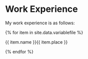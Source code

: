 # Work Experience

My work experience is as follows:

{% for item in site.data.variablefile %}

{{ item.name }}{{ item.place }}

{% endfor %}
